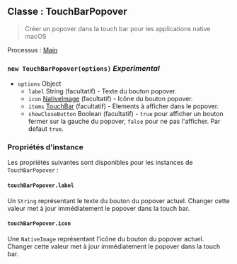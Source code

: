 ## Classe : TouchBarPopover

> Créer un popover dans la touch bar pour les applications native macOS

Processus : [Main](../tutorial/quick-start.md#main-process)

### `new TouchBarPopover(options)` *Experimental*

* `options` Object 
  * `label` String (facultatif) - Texte du bouton popover.
  * `icon` [NativeImage](native-image.md) (facultatif) - Icône du bouton popover.
  * `items` [TouchBar](touch-bar.md) (facultatif) - Elements à afficher dans le popover.
  * `showCloseButton` Boolean (facultatif) - `true` pour afficher un bouton fermer sur la gauche du popover, `false` pour ne pas l'afficher. Par defaut `true`.

### Propriétés d'instance

Les propriétés suivantes sont disponibles pour les instances de `TouchBarPopover` :

#### `touchBarPopover.label`

Un `String` représentant le texte du bouton du popover actuel. Changer cette valeur met à jour immédiatement le popover dans la touch bar.

#### `touchBarPopover.icon`

Une `NativeImage` représentant l'icône du bouton du popover actuel. Changer cette valeur met à jour immédiatement le popover dans la touch bar.